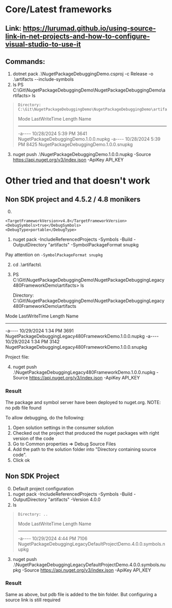 # Core/Latest frameworks
## Link: https://lurumad.github.io/using-source-link-in-net-projects-and-how-to-configure-visual-studio-to-use-it
## Commands:

1. dotnet pack .\NugetPackageDebuggingDemo.csproj -c Release -o .\artifacts --include-symbols
2. ls
PS C:\Git\NugetPackageDebuggingDemo\NugetPackageDebuggingDemo\artifacts> ls

>     Directory: C:\Git\NugetPackageDebuggingDemo\NugetPackageDebuggingDemo\artifacts
> 
> 
> Mode                 LastWriteTime         Length Name
> ----                 -------------         ------ ----
> -a----        10/28/2024   5:39 PM           3641 NugetPackageDebuggingDemo.1.0.0.nupkg
> -a----        10/28/2024   5:39 PM           8425 NugetPackageDebuggingDemo.1.0.0.snupkg

3. nuget push .\NugetPackageDebuggingDemo.1.0.0.nupkg 
-Source https://api.nuget.org/v3/index.json 
-ApiKey API_KEY

# Other tried and that doesn't work
## Non SDK project and 4.5.2 / 4.8 monikers
0. 

    <TargetFrameworkVersion>v4.8</TargetFrameworkVersion>
	<DebugSymbols>true</DebugSymbols>
    <DebugType>portable</DebugType>


1. nuget pack -IncludeReferencedProjects -Symbols -Build -OutputDirectory "artifacts" -SymbolPackageFormat snupkg

Pay attention on `-SymbolPackageFormat snupkg`

2. cd .\artifacts\ 
3. PS C:\Git\NugetPackageDebuggingDemo\NugetPackageDebuggingLegacy480FrameworkDemo\artifacts> ls


    Directory: C:\Git\NugetPackageDebuggingDemo\NugetPackageDebuggingLegacy480FrameworkDemo\artifacts


Mode                 LastWriteTime         Length Name
----                 -------------         ------ ----
-a----        10/29/2024   1:34 PM           3691 NugetPackageDebuggingLegacy480FrameworkDemo.1.0.0.nupkg
-a----        10/29/2024   1:34 PM           3142 NugetPackageDebuggingLegacy480FrameworkDemo.1.0.0.snupkg

Project file:

4.  nuget push .\NugetPackageDebuggingLegacy480FrameworkDemo.1.0.0.nupkg -Source https://api.nuget.org/v3/index.json -ApiKey API_KEY

### Result
The package and symbol server have been deployed to nuget.org. 
NOTE: no pdb file found

To allow debugging, do the following: 
1. Open solution settings in the consumer solution
2. Checked out the project that produced the nuget packages with right version of the code
3. Go to Common properties => Debug Source Files 
4. Add the path to the solution folder into "Directory containing source code".
5. Click ok

## Non SDK Project
0. Default project configuration
1. nuget pack -IncludeReferencedProjects -Symbols -Build -OutputDirectory "artifacts"  -Version 4.0.0
2. ls

>     Directory: ..
> 
> 
> Mode                 LastWriteTime         Length Name
> ----                 -------------         ------ ----
> -a----        10/29/2024   4:44 PM           7106 NugetPackageDebuggingLegacyDefaultProjectDemo.4.0.0.symbols.nupkg

3. nuget push .\NugetPackageDebuggingLegacyDefaultProjectDemo.4.0.0.symbols.nupkg -Source https://api.nuget.org/v3/index.json -ApiKey API_KEY

### Result
Same as above, but pdb file is added to the bin folder. But configuring a source link is still required